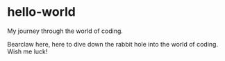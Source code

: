 # hello-world
My journey through the world of coding.

Bearclaw here, here to dive down the rabbit hole into the world of coding. Wish me luck!
